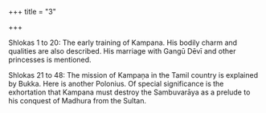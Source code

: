 +++
title = "3"

+++

Shlokas 1 to 20: The early training of Kampana. His bodily charm and qualities are also described. His marriage with Gangū Dēvī and other princesses is mentioned.  


Shlokas 21 to 48: The mission of Kampaņa in the Tamil country is explained by Bukka. Here is another Polonius. Of special significance is the exhortation that Kampana must destroy the Sambuvarāya as a prelude to his conquest of Madhura from the Sultan.  
